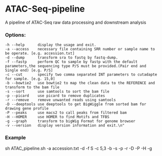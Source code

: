 # ATAC-Seq-pipeline
A pipeline of ATAC-Seq raw data processing and downstream analysis
### Options:
    -h --help      display the usage and exit.
    -a --access    necessary file containing SRR number or sample name to be operate. [e.g. accession.txt]
    -d --dump      transform sra to fastq by fastq-dump.
    -f --fastp     perform QC to sample by fastp with the default parameters,the sequencing type P/S must be provided.(Pair end and Single end) [e.g. P/S]
    -c --cut       specify two comma separated INT parameters to cutadapte for sample. [e.g. 15,0]
    -b --bowtie2   use bowtie2 to map the clean data to the REFERENCE and transform to the bam file
    -s --sort      use samtools to sort the bam file
    -p --picard    use picard to remove duplicates
    -r --remove    remove unwanted reads using samtools
    -D --deeptools use deeptools to get BigWiggle from sorted bam for drawing gene profile
    -P --peaks     use macs2 to call peaks from filtered bam
    -H --HOMER     use HOMER to find Motifs and TFBS
    -g --graph     transform to bigWig Format for genome browser
    -v --version   display version information and exit.\n"

### Example
sh ATAC_pipeline.sh -a accession.txt -d -f S -c 5,3 -b -s -p -r -D -P -H -g
